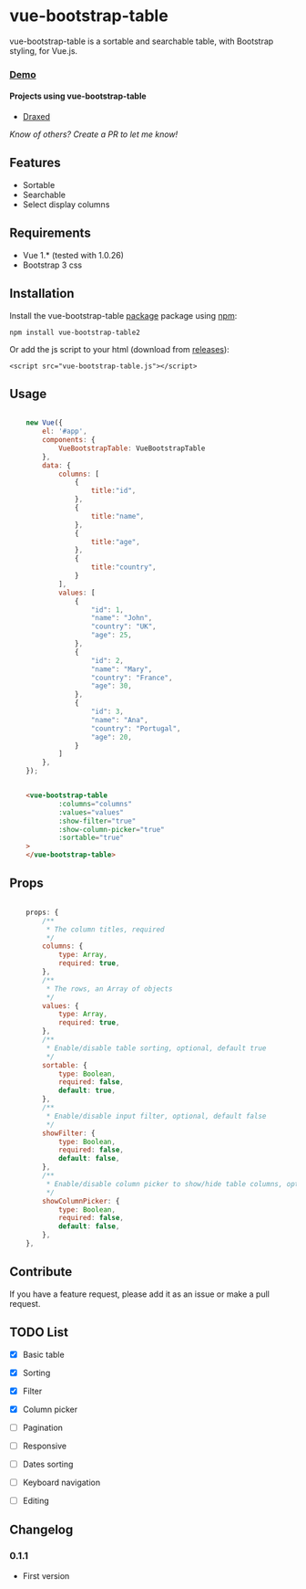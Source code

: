# vue-bootstrap-table

vue-bootstrap-table is a sortable and searchable table, with Bootstrap styling, for Vue.js.


### [Demo](https://jbaysolutions.github.io/vue-bootstrap-table/examples/01-basic.html)

<!--
## Table of Contents

- [Features](#features)
- [Installation](#installation)
- [Usage](#usage)
- [Contribute](#contribute)
- [TODO List](#todo-list)

## Demos


TODO UPDATE DOCS
TODO UPDATE CHANGELOG

-->

#### Projects using vue-bootstrap-table

- [Draxed](https://www.draxed.com/?utm_source=github&utm_medium=web&utm_campaign=vue-bootstrap-table)

*Know of others? Create a PR to let me know!*

## Features

* Sortable
* Searchable
* Select display columns


## Requirements

* Vue 1.* (tested with 1.0.26)
* Bootstrap 3 css


## Installation

Install the vue-bootstrap-table [package](https://www.npmjs.org/package/vue-bootstrap-table2) package using [npm](https://www.npmjs.com/):

	npm install vue-bootstrap-table2


Or add the js script to your html (download from [releases](https://github.com/jbaysolutions/vue-bootstrap-table/releases)):
 
    <script src="vue-bootstrap-table.js"></script>


## Usage

```javascript

    new Vue({
        el: '#app',
        components: {
            VueBootstrapTable: VueBootstrapTable
        },
        data: {
            columns: [
                {
                    title:"id",
                },
                {
                    title:"name",
                },
                {
                    title:"age",
                },
                {
                    title:"country",
                }
            ],
            values: [
                {
                    "id": 1,
                    "name": "John",
                    "country": "UK",
                    "age": 25,
                },
                {
                    "id": 2,
                    "name": "Mary",
                    "country": "France",
                    "age": 30,
                },
                {
                    "id": 3,
                    "name": "Ana",
                    "country": "Portugal",
                    "age": 20,
                }
            ]
        },
    });
```` 


````html

    <vue-bootstrap-table
            :columns="columns"
            :values="values"
            :show-filter="true"
            :show-column-picker="true"
            :sortable="true"
    >
    </vue-bootstrap-table>
```` 

## Props

```javascript

    props: {
        /**
         * The column titles, required
         */
        columns: {
            type: Array,
            required: true,
        },
        /**
         * The rows, an Array of objects
         */
        values: {
            type: Array,
            required: true,
        },
        /**
         * Enable/disable table sorting, optional, default true
         */
        sortable: {
            type: Boolean,
            required: false,
            default: true,
        },
        /**
         * Enable/disable input filter, optional, default false
         */
        showFilter: {
            type: Boolean,
            required: false,
            default: false,
        },
        /**
         * Enable/disable column picker to show/hide table columns, optional, default false
         */
        showColumnPicker: {
            type: Boolean,
            required: false,
            default: false,
        },
    },

```

## Contribute

If you have a feature request, please add it as an issue or make a pull request.


## TODO List

- [x] Basic table
- [x] Sorting
- [x] Filter
- [x] Column picker
- [ ] Pagination
- [ ] Responsive
- [ ] Dates sorting
- [ ] Keyboard navigation
- [ ] Editing


## Changelog

### 0.1.1

* First version
